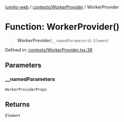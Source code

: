 [lumilio-web](../../../modules.md) / [contexts/WorkerProvider](../index.md) / WorkerProvider

# Function: WorkerProvider()

> **WorkerProvider**(`__namedParameters`): `Element`

Defined in: [contexts/WorkerProvider.tsx:38](https://github.com/EdwinZhanCN/Lumilio-Photos/blob/729730fd5cb8fff79935f1e81b8a78010586bf64/web/src/contexts/WorkerProvider.tsx#L38)

## Parameters

### \_\_namedParameters

`WorkerProviderProps`

## Returns

`Element`
